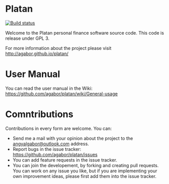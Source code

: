 Platan
======
[![Build status](https://ci.appveyor.com/api/projects/status/mwrd5jodt40291pe?svg=true)](https://ci.appveyor.com/project/agabor/platan)

Welcome to the Platan personal finance software source code. This code is release under GPL 3.

For more information about the project please visit http://agabor.github.io/platan/

User Manual
===========
You can read the user manual in the Wiki:
https://github.com/agabor/platan/wiki/General-usage

Comntributions
==============
Contributions in every form are welcome. You can:
* Send me a mail with your opinion about the project to the angyalgabor@outlook.com address.
* Report bugs in the issue tracker: https://github.com/agabor/platan/issues
* You can add feature requests in the issue tracker.
* You can join the developement, by forking and creating pull requests. You can work on any issue you like, but if you are implementing your own improvement ideas, please first add them into the issue tracker.
